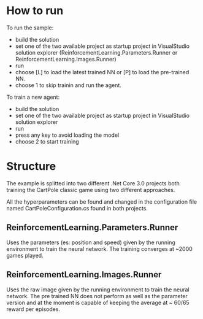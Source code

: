 
# How to run

To run the sample:
- build the solution
- set one of the two available project as startup project in VisualStudio solution explorer (ReinforcementLearning.Parameters.Runner or ReinforcementLearning.Images.Runner)
- run
- choose [L] to load the latest trained NN or [P] to load the pre-trained NN.
- choose 1 to skip trainin and run the agent.

To train a new agent:
- build the solution 
- set one of the two available project as startup project in VisualStudio solution explorer
- run
- press any key to avoid loading the model
- choose 2 to start training


# Structure
The example is splitted into two different .Net Core 3.0 projects both training the CartPole classic game using two different approaches.

All the hyperparameters can be found and changed in the configuration file named CartPoleConfiguration.cs found in both projects.

## ReinforcementLearning.Parameters.Runner
Uses the parameters (es: position and speed) given by the running environment to train the neural network. 
The training converges at ~2000 games played.

## ReinforcementLearning.Images.Runner
Uses the raw image given by the running environment to train the neural network.
The pre trained NN does not perform as well as the parameter version and at the moment is capable of keeping the average at ~ 60/65 reward per episodes.
